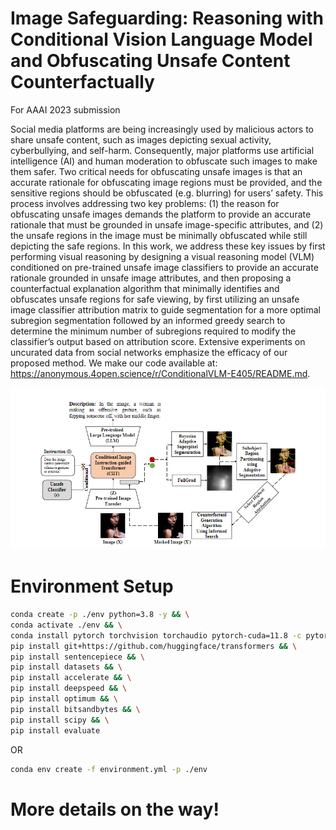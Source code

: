 # Image Safeguarding: Reasoning with Conditional Vision Language Model and Obfuscating Unsafe Content Counterfactually

For AAAI 2023 submission

Social media platforms are being increasingly used by malicious actors to share unsafe content, such as images depicting sexual activity, cyberbullying, and self-harm. Consequently, major platforms use artificial intelligence (AI) and human moderation to obfuscate such images to make them safer. Two critical needs for obfuscating unsafe images is that an accurate rationale for obfuscating image regions must be provided, and the sensitive regions should be obfuscated (e.g. blurring) for users’ safety. This process involves addressing two key problems: (1) the reason for obfuscating unsafe images demands the platform to provide an accurate rationale that must be grounded in unsafe image-specific attributes, and (2) the unsafe regions in the image must be minimally obfuscated while still depicting the safe regions. In this work, we address these key issues by first performing visual reasoning by designing a visual reasoning model (VLM) conditioned on pre-trained unsafe
image classifiers to provide an accurate rationale grounded in unsafe image attributes, and then proposing a counterfactual
explanation algorithm that minimally identifies and obfuscates unsafe regions for safe viewing, by first utilizing an unsafe image classifier attribution matrix to guide segmentation for a more optimal subregion segmentation followed by an informed greedy search to determine the minimum number of subregions required to modify the classifier’s output based on attribution score. Extensive experiments on uncurated data from social networks emphasize the efficacy of our proposed method. We make our code available at: https://anonymous.4open.science/r/ConditionalVLM-E405/README.md.

![COnditional VLM](./assets/image.png)


# Environment Setup

```bash
conda create -p ./env python=3.8 -y && \
conda activate ./env && \
conda install pytorch torchvision torchaudio pytorch-cuda=11.8 -c pytorch -c nvidia -y && \
pip install git+https://github.com/huggingface/transformers && \
pip install sentencepiece && \
pip install datasets && \
pip install accelerate && \
pip install deepspeed && \
pip install optimum && \
pip install bitsandbytes && \
pip install scipy && \
pip install evaluate
```

OR

```bash
conda env create -f environment.yml -p ./env 
```

# More details on the way!

